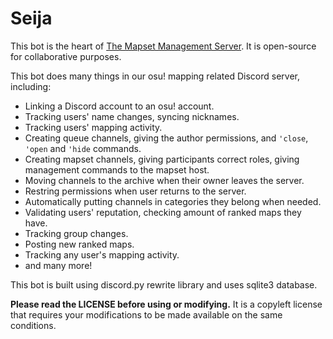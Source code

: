 # Seija
This bot is the heart of [The Mapset Management Server](https://discord.gg/8BquKaS). 
It is open-source for collaborative purposes.

This bot does many things in our osu! mapping related Discord server, including:
+ Linking a Discord account to an osu! account.
+ Tracking users' name changes, syncing nicknames.
+ Tracking users' mapping activity.
+ Creating queue channels, giving the author permissions, and `'close`, `'open` and `'hide` commands.
+ Creating mapset channels, giving participants correct roles, giving management commands to the mapset host.
+ Moving channels to the archive when their owner leaves the server.
+ Restring permissions when user returns to the server.
+ Automatically putting channels in categories they belong when needed.
+ Validating users' reputation, checking amount of ranked maps they have.
+ Tracking group changes.
+ Posting new ranked maps.
+ Tracking any user's mapping activity.
+ and many more!

This bot is built using discord.py rewrite library and uses sqlite3 database.

**Please read the LICENSE before using or modifying.** 
It is a copyleft license that requires your modifications to be made available on the same conditions.

